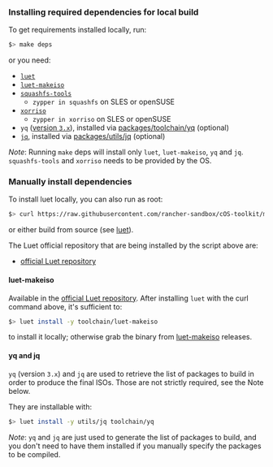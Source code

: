 ### Installing required dependencies for local build

To get requirements installed locally, run:

```bash
$> make deps
```

or you need:

- [`luet`](https://github.com/mudler/luet)
- [`luet-makeiso`](https://github.com/mudler/luet-makeiso)
- [`squashfs-tools`](https://github.com/plougher/squashfs-tools)
  - `zypper in squashfs` on SLES or openSUSE
- [`xorriso`](https://dev.lovelyhq.com/libburnia/web/wiki/Xorriso)
  - `zypper in xorriso` on SLES or openSUSE
- `yq` ([version `3.x`](https://github.com/mikefarah/yq/releases/tag/3.4.1)), installed via [packages/toolchain/yq](https://github.com/rancher-sandbox/cOS-toolkit/tree/master/packages/toolchain/yq) (optional)
- [`jq`](https://stedolan.github.io/jq), installed via [packages/utils/jq](https://github.com/rancher-sandbox/cOS-toolkit/tree/master/packages/utils/jq) (optional)

_Note_: Running `make` deps will install only `luet`, `luet-makeiso`, `yq` and `jq`. `squashfs-tools` and `xorriso` needs to be provided by the OS.

### Manually install dependencies

To install luet locally, you can also run as root:
```bash
$> curl https://raw.githubusercontent.com/rancher-sandbox/cOS-toolkit/master/scripts/get_luet.sh | sh
```
or either build from source (see [luet](https://github.com/mudler/luet)).

The Luet official repository that are being installed by the script above are:
- [official Luet repository](https://github.com/Luet-lab/luet-repo)


#### luet-makeiso

Available in the [official Luet
repository](https://github.com/Luet-lab/luet-repo). After installing
`luet` with the curl command above, it's sufficient to:

```bash
$> luet install -y toolchain/luet-makeiso
```

to install it locally; otherwise grab the binary from [luet-makeiso](https://github.com/mudler/luet-makeiso) releases.

#### yq and jq
`yq` (version `3.x`) and `jq` are used to retrieve the list of
packages to build in order to produce the final ISOs. Those are not
strictly required, see the Note below. 


They are installable with:

```bash
$> luet install -y utils/jq toolchain/yq
```

_Note_: `yq` and `jq` are just used to generate the list of packages to build, and you don't need to have them installed if you manually specify the packages to be compiled.
